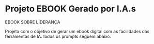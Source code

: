 # Projeto EBOOK Gerado por I.A.s
EBOOK SOBRE LIDERANÇA

Projeto com o objetivo de gerar um ebook digital com as facilidades das ferramentas de IA. todos os prompts
seguem abaixo.
